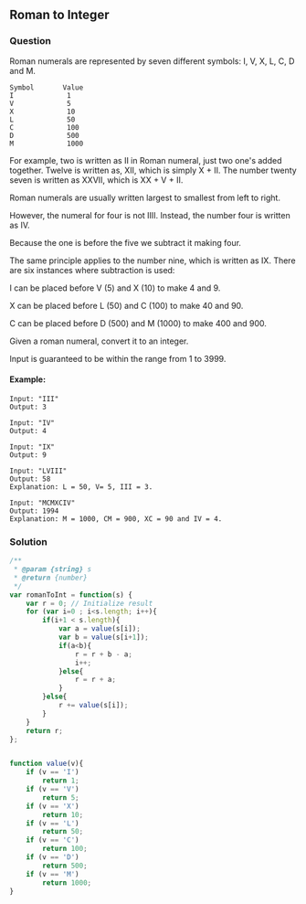 ## Roman to Integer

### Question

Roman numerals are represented by seven different symbols: I, V, X, L, C, D and M.

```shell
Symbol       Value
I             1
V             5
X             10
L             50
C             100
D             500
M             1000
```

For example, two is written as II in Roman numeral, just two one's added together. Twelve is written as, XII, which is simply X + II. The number twenty seven is written as XXVII, which is XX + V + II.

Roman numerals are usually written largest to smallest from left to right.

However, the numeral for four is not IIII. Instead, the number four is written as IV. 

Because the one is before the five we subtract it making four. 

The same principle applies to the number nine, which is written as IX. There are six instances where subtraction is used:

I can be placed before V (5) and X (10) to make 4 and 9. 

X can be placed before L (50) and C (100) to make 40 and 90. 

C can be placed before D (500) and M (1000) to make 400 and 900.

Given a roman numeral, convert it to an integer. 

Input is guaranteed to be within the range from 1 to 3999.

#### Example:
```shell
Input: "III"
Output: 3
```

```shell
Input: "IV"
Output: 4
```

```shell
Input: "IX"
Output: 9
```

```shell
Input: "LVIII"
Output: 58
Explanation: L = 50, V= 5, III = 3.
```

```shell
Input: "MCMXCIV"
Output: 1994
Explanation: M = 1000, CM = 900, XC = 90 and IV = 4.
```

### Solution
```javascript
/**
 * @param {string} s
 * @return {number}
 */
var romanToInt = function(s) {
    var r = 0; // Initialize result 
    for (var i=0 ; i<s.length; i++){
        if(i+1 < s.length){
            var a = value(s[i]);
            var b = value(s[i+1]);
            if(a<b){
                r = r + b - a;
                i++;
            }else{
                r = r + a;
            }
        }else{
            r += value(s[i]);
        }
    }
    return r;
};


function value(v){
    if (v == 'I') 
        return 1; 
    if (v == 'V') 
        return 5; 
    if (v == 'X') 
        return 10; 
    if (v == 'L') 
        return 50; 
    if (v == 'C') 
        return 100; 
    if (v == 'D') 
        return 500; 
    if (v == 'M') 
        return 1000; 
}
```

